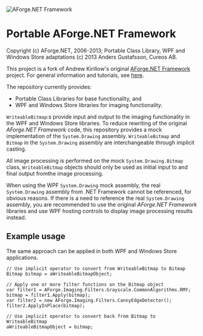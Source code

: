 ![AForge.NET Framework](http://www.aforgenet.com/img/aforgenetf.jpg)

Portable AForge.NET Framework
=============================

Copyright (c) AForge.NET, 2006-2013; Portable Class Library, WPF and Windows Store adaptations (c) 2013 Anders Gustafsson, Cureos AB.

This project is a fork of Andrew Kirillow's original [AForge.NET Framework](https://code.google.com/p/aforge/) project. 
For general information and tutorials, see [here](http://www.aforgenet.com/aforge/framework/).

The repository currently provides:

* Portable Class Libraries for base functionality, and
* WPF and Windows Store libraries for imaging functionality. 

`WriteableBitmap`:s provide input and output to the imaging functionality in the WPF and Windows Store libraries. To reduce rewriting of the original *AForge.NET Framework* code, 
this repository provides a mock implementation of the `System.Drawing` assembly.  `WriteableBitmap` and `Bitmap` in the `System.Drawing` assembly are interchangeable through
implicit casting.

All image processing is performed on the mock `System.Drawing.Bitmap` class, `WriteableBitmap` objects should only be used as initial input to and final output fromthe
image processing.

When using the WPF `System.Drawing` mock assembly, the real `System.Drawing` assembly from .NET Framework cannot be referenced, for obvious reasons. If there is a need to reference 
the real `System.Drawing` assembly, you are recommended to use the original *AForge.NET Framework* libraries and use WPF hosting controls to display image processing results instead.

Example usage
-------------

The same approach can be applied in both WPF and Windows Store applications.

    // Use implicit operator to convert from WriteableBitmap to Bitmap
    Bitmap bitmap = aWriteableBitmapObject;

    // Apply one or more filter functions on the Bitmap object
    var filter1 = AForge.Imaging.Filters.Grayscale.CommonAlgorithms.RMY;
    bitmap = filter1.Apply(bitmap);
    var filter2 = new AForge.Imaging.Filters.CannyEdgeDetector();
    filter2.ApplyInPlace(bitmap);

    // Use implicit operator to convert back from Bitmap to WriteableBitmap
    aWriteableBitmapObject = bitmap;
